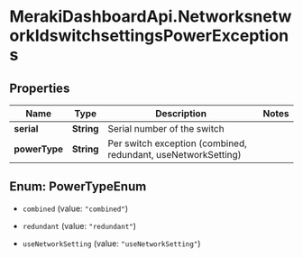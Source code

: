 # MerakiDashboardApi.NetworksnetworkIdswitchsettingsPowerExceptions

## Properties
Name | Type | Description | Notes
------------ | ------------- | ------------- | -------------
**serial** | **String** | Serial number of the switch | 
**powerType** | **String** | Per switch exception (combined, redundant, useNetworkSetting) | 


<a name="PowerTypeEnum"></a>
## Enum: PowerTypeEnum


* `combined` (value: `"combined"`)

* `redundant` (value: `"redundant"`)

* `useNetworkSetting` (value: `"useNetworkSetting"`)




